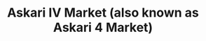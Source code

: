---
title: "Askari IV Market (also known as Askari 4 Market)"
url: /karachi/askari-iv-market-also-known-as-askari-4-market/
shop: convenience
---